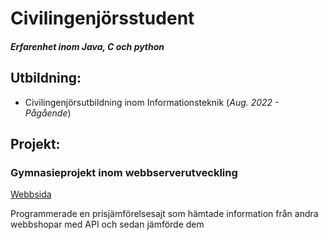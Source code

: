 # Civilingenjörsstudent

##### Erfarenhet inom Java, C och python

## Utbildning:
- Civilingenjörsutbildning inom Informationsteknik (_Aug. 2022 - Pågående_)

## Projekt:
### Gymnasieprojekt inom webbserverutveckling
[Webbsida](https://github.com/SebastianWellgrenLax/Gymansieprojekt-webbserver)

Programmerade en prisjämförelsesajt som hämtade information från andra webbshopar med API och sedan jämförde dem
